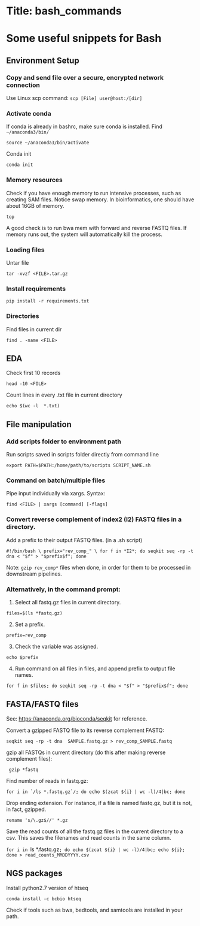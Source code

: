 # Title: bash_commands

# Some useful snippets for Bash

## Environment Setup

### Copy and send file over a secure, encrypted network connection
  Use Linux scp command:
  `scp [File] user@host:/[dir]`

### Activate conda
  If conda is already in bashrc, make sure conda is installed. Find `~/anaconda3/bin/`
  
   `source ~/anaconda3/bin/activate`
   
  Conda init
  
   `conda init`
   

### Memory resources
  Check if you have enough memory to run intensive processes, such as creating SAM files. Notice swap memory. In bioinformatics, one should have about 16GB of memory.
  
  `top`
  
  A good check is to run bwa mem with forward and reverse FASTQ files. If memory runs out, the system will automatically kill the process. 

### Loading files
  Untar file
  
  `tar -xvzf <FILE>.tar.gz`

### Install requirements

  `pip install -r requirements.txt`

### Directories
  Find files in current dir
  
  `find . -name <FILE>`

## EDA
  Check first 10 records
  
  `head -10 <FILE>`
  
  Count lines in every .txt file in current directory
  
  `echo $(wc -l  *.txt) `

## File manipulation

### Add scripts folder to environment path
  Run scripts saved in scripts folder directly from command line
  
  `export PATH=$PATH:/home/path/to/scripts
  SCRIPT_NAME.sh`

### Command on batch/multiple files
  Pipe input individually via xargs. Syntax: 
  
  `find <FILE> | xargs [command] [-flags]`
  
  ### Convert reverse complement of index2 (I2) FASTQ files in a directory.
  Add a prefix to their output FASTQ files.
  (in a .sh script)
  
  `#!/bin/bash \
  prefix="rev_comp_" \
  for f in *I2*; do seqkit seq -rp -t dna < "$f" > "$prefix$f"; done`
  
  Note: `gzip rev_comp*` files when done, in order for them to be processed in downstream pipelines.
  
  ### Alternatively, in the command prompt:
  
  1. Select all fastq.gz files in current directory.
  
  `files=$(ls *fastq.gz)`
  
  2. Set a prefix.

  `prefix=rev_comp`
  
  3. Check the variable was assigned.

  `echo $prefix`
  
  4. Run command on all files in files, and append prefix to output file names.

  `for f in $files; do seqkit seq -rp -t dna < "$f" > "$prefix$f"; done`
  
## FASTA/FASTQ files
  See: https://anaconda.org/bioconda/seqkit for reference.
  
  Convert a gzipped FASTQ file to its reverse complement FASTQ:
  
  `
  seqkit seq -rp -t dna  SAMPLE.fastq.gz > rev_comp_SAMPLE.fastq  
  `
  
  gzip all FASTQs in current directory (do this after making reverse complement files):
  
  ` 
  gzip *fastq
  `
  
  Find number of reads in fastq.gz:
  
  ``for i in `/ls *.fastq.gz`/; do echo $(zcat ${i} | wc -l)/4|bc; done``
  
  Drop ending extension. For instance, if a file is named fastq.gz, but it is not, in fact, gzipped.
  
  `rename 's/\.gz$//' *.gz`

  Save the read counts of all the fastq.gz files in the current directory to a csv. This saves the filenames and read counts in the same column. 
  
  `for i in `ls *.fastq.gz`; do echo $(zcat ${i} | wc -l)/4|bc; echo ${i}; done > read_counts_MMDDYYYY.csv`

 ## NGS packages
  Install python2.7 version of htseq
  
  `conda install -c bcbio htseq`
  
  Check if tools such as bwa, bedtools, and samtools are installed in your path.
 
  

